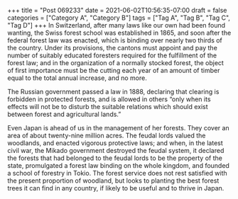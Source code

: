 +++
title = "Post 069233"
date = 2021-06-02T10:56:35-07:00
draft = false
categories = ["Category A", "Category B"]
tags = ["Tag A", "Tag B", "Tag C", "Tag D"]
+++
In Switzerland, after many laws like our own had been found wanting, the Swiss forest school was established in 1865, and soon after the federal forest law was enacted, which is binding over nearly two thirds of the country. Under its provisions, the cantons must appoint and pay the number of suitably educated foresters required for the fulfillment of the forest law; and in the organization of a normally stocked forest, the object of first importance must be the cutting each year of an amount of timber equal to the total annual increase, and no more.

The Russian government passed a law in 1888, declaring that clearing is forbidden in protected forests, and is allowed in others “only when its effects will not be to disturb the suitable relations which should exist between forest and agricultural lands.”

Even Japan is ahead of us in the management of her forests. They cover an area of about twenty-nine million acres. The feudal lords valued the woodlands, and enacted vigorous protective laws; and when, in the latest civil war, the Mikado government destroyed the feudal system, it declared the forests that had belonged to the feudal lords to be the property of the state, promulgated a forest law binding on the whole kingdom, and founded a school of forestry in Tokio. The forest service does not rest satisfied with the present proportion of woodland, but looks to planting the best forest trees it can find in any country, if likely to be useful and to thrive in Japan.
